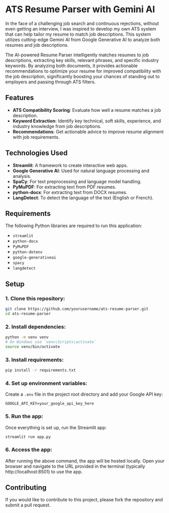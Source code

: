 # ATS Resume Parser with Gemini AI

In the face of a challenging job search and continuous rejections, without even getting an interview, I was inspired to develop my own ATS system that can help tailor my resume to match job descriptions. This system utilizes cutting-edge Gemini AI from Google Generative AI to analyze both resumes and job descriptions.

The AI-powered Resume Parser intelligently matches resumes to job descriptions, extracting key skills, relevant phrases, and specific industry keywords. By analyzing both documents, it provides actionable recommendations to optimize your resume for improved compatibility with the job description, significantly boosting your chances of standing out to employers and passing through ATS filters.

## Features
- **ATS Compatibility Scoring**: Evaluate how well a resume matches a job description.
- **Keyword Extraction**: Identify key technical, soft skills, experience, and industry knowledge from job descriptions.
- **Recommendations**: Get actionable advice to improve resume alignment with job requirements.

## Technologies Used
- **Streamlit**: A framework to create interactive web apps.
- **Google Generative AI**: Used for natural language processing and analysis.
- **SpaCy**: For text preprocessing and language model handling.
- **PyMuPDF**: For extracting text from PDF resumes.
- **python-docx**: For extracting text from DOCX resumes.
- **LangDetect**: To detect the language of the text (English or French).

## Requirements

The following Python libraries are required to run this application:

- `streamlit`
- `python-docx`
- `PyMuPDF`
- `python-dotenv`
- `google-generativeai`
- `spacy`
- `langdetect`

## Setup

### 1. Clone this repository:

```bash
git clone https://github.com/yourusername/ats-resume-parser.git
cd ats-resume-parser
```

### 2. Install dependencies:

```bash
python -m venv venv
# On Windows use `venv\Scripts\activate`
source venv/bin/activate  
```

### 3. Install requirements:

```bash
pip install -r requirements.txt
```

### 4. Set up environment variables:
Create a `.env` file in the project root directory and add your Google API key:

```
GOOGLE_API_KEY=your_google_api_key_here
```

### 5. Run the app:
Once everything is set up, run the Streamlit app:

```bash
streamlit run app.py
```

### 6. Access the app:
After running the above command, the app will be hosted locally. Open your browser and navigate to the URL provided in the terminal (typically http://localhost:8501) to use the app.


## Contributing
If you would like to contribute to this project, please fork the repository and submit a pull request.

